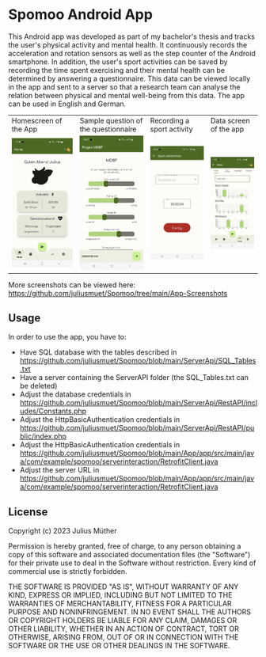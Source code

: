 
# Spomoo Android App

This Android app was developed as part of my bachelor's thesis and tracks the user's physical activity and mental health.
It continuously records the acceleration and rotation sensors as well as the step counter of the Android smartphone. In addition, the user's sport activities can be saved by recording the time spent exercising and their mental health can be determined by answering a questionnaire. This data can be viewed locally in the app and sent to a server so that a research team can analyse the relation between physical and mental well-being from this data.
The app can be used in English and German.

<table>
  <tr>
     <td>Homescreen of the App</td>
     <td>Sample question of the questionnaire</td>
     <td>Recording a sport activity</td>
     <td>Data screen of the app</td>
  </tr>
  <tr>
    <td><img src="https://github.com/juliusmuet/Spomoo/blob/main/App-Screenshots/Home_1.jpg?raw=true"></td>
    <td><img src="https://github.com/juliusmuet/Spomoo/blob/main/App-Screenshots/Questionnaire_1.jpg?raw=true"></td>
    <td><img src="https://github.com/juliusmuet/Spomoo/blob/main/App-Screenshots/Sport_2.jpg?raw=true"></td>
    <td><img src="https://github.com/juliusmuet/Spomoo/blob/main/App-Screenshots/Data_1.jpg?raw=true"></td>
  </tr>
</table>

More screenshots can be viewed here: https://github.com/juliusmuet/Spomoo/tree/main/App-Screenshots


## Usage

In order to use the app, you have to:
- Have SQL database with the tables described in https://github.com/juliusmuet/Spomoo/blob/main/ServerApi/SQL_Tables.txt
- Have a server containing the ServerAPI folder (the SQL_Tables.txt can be deleted)
- Adjust the database credentials in https://github.com/juliusmuet/Spomoo/blob/main/ServerApi/RestAPI/includes/Constants.php
- Adjust the HttpBasicAuthentication credentials in https://github.com/juliusmuet/Spomoo/blob/main/ServerApi/RestAPI/public/index.php
- Adjust the HttpBasicAuthentication credentials in https://github.com/juliusmuet/Spomoo/blob/main/App/app/src/main/java/com/example/spomoo/serverinteraction/RetrofitClient.java
- Adjust the server URL in https://github.com/juliusmuet/Spomoo/blob/main/App/app/src/main/java/com/example/spomoo/serverinteraction/RetrofitClient.java


## License

Copyright (c) 2023 Julius Müther

Permission is hereby granted, free of charge, to any person obtaining a copy
of this software and associated documentation files (the "Software") for their private use to deal
in the Software without restriction. Every kind of commercial use is strictly forbidden.

THE SOFTWARE IS PROVIDED "AS IS", WITHOUT WARRANTY OF ANY KIND, EXPRESS OR
IMPLIED, INCLUDING BUT NOT LIMITED TO THE WARRANTIES OF MERCHANTABILITY,
FITNESS FOR A PARTICULAR PURPOSE AND NONINFRINGEMENT. IN NO EVENT SHALL THE
AUTHORS OR COPYRIGHT HOLDERS BE LIABLE FOR ANY CLAIM, DAMAGES OR OTHER
LIABILITY, WHETHER IN AN ACTION OF CONTRACT, TORT OR OTHERWISE, ARISING FROM,
OUT OF OR IN CONNECTION WITH THE SOFTWARE OR THE USE OR OTHER DEALINGS IN THE
SOFTWARE.

